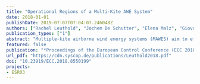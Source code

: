 ```yaml
---
title: "Operational Regions of a Multi-Kite AWE System"
date: 2018-01-01
publishDate: 2019-07-07T07:04:07.246048Z
authors: ["Rachel Leuthold", "Jochem De Schutter", "Elena Malz", "Giovanni Licitra", "Sebastien Gros", "Moritz Diehl"]
publication_types: ["1"]
abstract: "Multiple-kite airborne wind energy systems (MAWES) aim to efficiently harvest the stronger, less-intermittent winds at high altitude without material-intensive towers. Solving a series of optimal control problems for two-kite MAWES, we show that pumping-cycle MAWES have three distinct operational regions: Region I, where power is consumed to stay aloft; Region II, where the power harvesting factor grows until the design wind speed; and Region III, where the power extraction is curtailed so as to respect the physical limitations of the system. The actuator disk (AD) method is arguably the simplest tool to model aerodynamic induction effects, though its validity is limited. In this paper, we show that AD is not valid for Region I."
featured: false
publication: "*Proceedings of the European Control Conference (ECC 2018)*"
url_pdf: "https://cdn.syscop.de/publications/Leuthold2018.pdf"
doi: "10.23919/ECC.2018.8550199"
projects:
- ESR03
---
```

